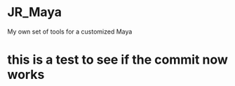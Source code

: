 JR_Maya
=======

My own set of tools for a customized Maya
# this is a test to see if the commit now works